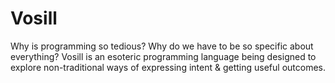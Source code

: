 # Vosill

Why is programming so tedious? Why do we have to be so specific about everything? Vosill is an esoteric programming language being designed to explore non-traditional ways of expressing intent & getting useful outcomes. 
